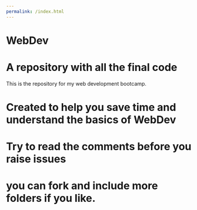 ```yaml
---
permalink: /index.html
---
```




# WebDev
# A repository with all the final code
This is the repository for my web development bootcamp.
# Created to help you save time and understand the basics of WebDev
# Try to read the comments before you raise issues
# you can fork and include more folders if you like.

